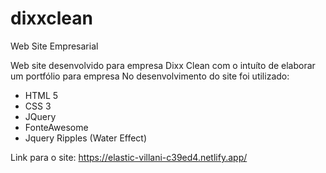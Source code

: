 # dixxclean
Web Site Empresarial

Web site desenvolvido para empresa Dixx Clean com o intuíto de elaborar um portfólio para empresa
No desenvolvimento do site foi utilizado:
- HTML 5
- CSS 3
- JQuery
- FonteAwesome
- Jquery Ripples (Water Effect)

Link para o site: https://elastic-villani-c39ed4.netlify.app/
